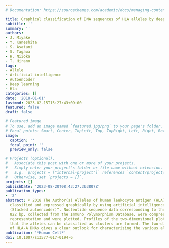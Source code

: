 ```yaml
---
# Documentation: https://sourcethemes.com/academic/docs/managing-content/

title: Graphical classification of DNA sequences of HLA alleles by deep learning
subtitle: ''
summary: ''
authors:
- J. Miyake
- Y. Kaneshita
- S. Asatani
- S. Tagawa
- H. Niioka
- T. Hirano
tags:
- Allele
- Artificial intelligence
- Autoencoder
- Deep learning
- Hla
categories: []
date: '2018-01-01'
lastmod: 2023-02-15T15:27:43+09:00
featured: false
draft: false

# Featured image
# To use, add an image named `featured.jpg/png` to your page's folder.
# Focal points: Smart, Center, TopLeft, Top, TopRight, Left, Right, BottomLeft, Bottom, BottomRight.
image:
  caption: ''
  focal_point: ''
  preview_only: false

# Projects (optional).
#   Associate this post with one or more of your projects.
#   Simply enter your project's folder or file name without extension.
#   E.g. `projects = ["internal-project"]` references `content/project/deep-learning/index.md`.
#   Otherwise, set `projects = []`.
projects: []
publishDate: '2023-08-20T08:43:27.363807Z'
publication_types:
- '2'
abstract: © 2018 The Author(s) Alleles of human leukocyte antigen (HLA)-A DNAs are
  classified and expressed graphically by using artificial intelligence “Deep Learning
  (Stacked autoencoder)”. Nucleotide sequence data corresponding to the length of
  822 bp, collected from the Immuno Polymorphism Database, were compressed to 2-dimensional
  representation and were plotted. Profiles of the two-dimensional plots indicate
  that the alleles can be classified as clusters are formed. The two-dimensional plot
  of HLA-A DNAs gives a clear outlook for characterizing the various alleles.
publication: '*Human Cell*'
doi: 10.1007/s13577-017-0194-6
---
```

